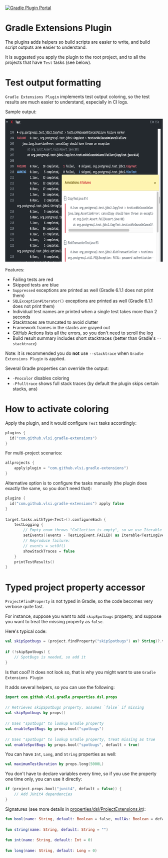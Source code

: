 [![Gradle Plugin Portal](https://img.shields.io/maven-metadata/v/https/plugins.gradle.org/m2/com/github/vlsi/gradle/gradle-extensions-plugin/maven-metadata.xml.svg?colorB=007ec6&label=gradle)](https://plugins.gradle.org/plugin/com.github.vlsi.gradle-extensions)

Gradle Extensions Plugin
=========================

The plugins adds helpers so build scripts are easier to write, and build script outputs
are easier to understand.

It is suggested you apply the plugin to the root project, and to all the projects
that have `Test` tasks (see below).

Test output formatting
======================

`Gradle Extensions Plugin` implements test output coloring, so the test results
are much easier to understand, especially in CI logs.

Sample output:

<img width="809" height="455" src="github_actions_tests.png" alt="Sample GitHub Actions log that shows test results highlighting">

Features:
* Failing tests are red
* Skipped tests are blue
* `Suppressed` exceptions are printed as well (Gradle 6.1.1 does not print them)
* `SQLException#iterator()` exceptions are printed as well (Gradle 6.1.1 does not print them)
* Individual test names are printed when a single test takes more than 2 seconds
* Stacktraces are truncated to avoid clutter
* Framework frames in the stacks are grayed out
* GitHub Actions lists all the errors, so you don't need to scroll the log
* Build result summary includes short stacktraces (better than Gradle's `--stacktrace`)

Note: it is recommended you do **not** use `--stacktrace` when `Gradle Extensions Plugin` is applied.

Several Gradle properties can override the output:
* `-Pnocolor` disables coloring
* `-Pfulltrace` shows full stack traces (by default the plugin skips certain stacks, ans)

How to activate coloring
========================

Apply the plugin, and it would configure `Test` tasks accordingly:

```kotlin
plugins {
  id("com.github.vlsi.gradle-extensions")
}
```

For multi-project scenarios:

```kotlin
allprojects {
    apply(plugin = "com.github.vlsi.gradle-extensions")
}
```

Alternative option is to configure the tasks manually (the plugin does exactly the same, so you don't need that):

```kotlin
plugins {
  id("com.github.vlsi.gradle-extensions") apply false
}

target.tasks.withType<Test>().configureEach {
    testLogging {
        // Empty enum throws "Collection is empty", so we use Iterable method
        setEvents((events - TestLogEvent.FAILED) as Iterable<TestLogEvent>)
        // Reproduce failure:
        // events = setOf()
        showStackTraces = false
    }
    printTestResults()
}
```


Typed project property accessor
===============================

`Project#findProperty` is not typed in Gradle, so the code becomes very verbose quite fast.

For instance, suppose you want to add `skipSpotbugs` property, and suppose you want to treat the missing property as `false`.

Here's typical code:

```kotlin
val skipSpotbugs = (project.findProperty("skipSpotbugs") as? String)?.toBoolean() ?: false

if (!skipSpotbugs) {
    // SpotBugs is needed, so add it
}
```

Is that cool?
It does not look so, that is why you might want to use `Gradle Extensions Plugin`

It adds several helpers, so you can use the following:


```kotlin
import com.github.vlsi.gradle.properties.dsl.props

// Retrieves skipSpotbugs property, assumes `false` if missing
val skipSpotbugs by props()

// Uses "spotbugs" to lookup Gradle property
val enableSpotBugs by props.bool("spotbugs")

// Uses "spotbugs" to lookup Gradle property, treat missing as true
val enableSpotBugs by props.bool("spotbugs", default = true)
```

You can have `Int`, `Long`, and `String` properties as well:

```kotlin
val maximumTestDuration by props.long(5000L)
```

You don't have to declare variables every time, so if you use the property one time only, you can use it directly:

```kotlin
if (project.props.bool("junit4", default = false)) {
    // Add JUnit4 dependencies
}
```

Signatures (see more details in [properties/dsl/ProjectExtensions.kt](https://github.com/vlsi/vlsi-release-plugins/blob/master/plugins/gradle-extensions-plugin/src/main/kotlin/com/github/vlsi/gradle/properties/dsl/ProjectExtensions.kt)):

```kotlin
fun bool(name: String, default: Boolean = false, nullAs: Boolean = default, blankAs: Boolean = true)

fun string(name: String, default: String = "")

fun int(name: String, default: Int = 0)

fun long(name: String, default: Long = 0)
```
